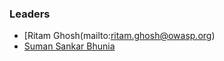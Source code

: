### Leaders
* [Ritam Ghosh(mailto:ritam.ghosh@owasp.org)
* [Suman Sankar Bhunia](mailto:suman.bhunia@owasp.org)
